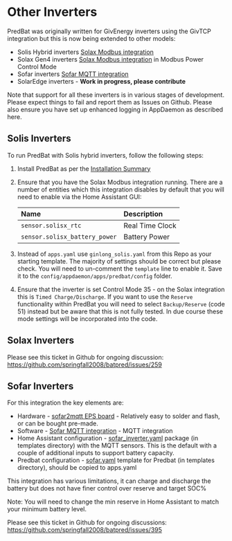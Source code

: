 # Other Inverters

PredBat was originally written for GivEnergy inverters using the GivTCP integration but this is now being extended to other models:

- Solis Hybrid inverters [Solax Modbus integration](https://github.com/wills106/homeassistant-solax-modbus)
- Solax Gen4 inverters [Solax Modbus integration](https://github.com/wills106/homeassistant-solax-modbus) in Modbus Power Control Mode
- Sofar inverters [Sofar MQTT integration](https://github.com/cmcgerty/Sofar2mqtt)
- SolarEdge inverters - **Work in progress, please contribute**

Note that support for all these inverters is in various stages of development. Please expect things to fail and report them as Issues on Github.
Please also ensure you have set up enhanced logging in AppDaemon as described here.

## Solis Inverters

To run PredBat with Solis hybrid inverters, follow the following steps:

1. Install PredBat as per the [Installation Summary](installation-summary.md)
2. Ensure that you have the Solax Modbus integration running. There are a number of entities which this integration disables by default that you
   will need to enable via the Home Assistant GUI:

   | Name                          | Description     |
   | :---------------------------- | :-------------- |
   | `sensor.solisx_rtc`           | Real Time Clock |
   | `sensor.solisx_battery_power` | Battery Power   |

4. Instead of `apps.yaml` use `ginlong_solis.yaml` from this Repo as your starting template.
   The majority of settings should be correct but please check.
   You will need to un-comment the `template` line to enable it. Save it to the `config/appdaemon/apps/predbat/config` folder.
6. Ensure that the inverter is set Control Mode 35 - on the Solax integration this is `Timed Charge/Discharge`.
   If you want to use the `Reserve` functionality within PredBat you will need to select `Backup/Reserve` (code 51) instead but be aware that
   this is not fully tested. In due course these mode settings will be incorporated into the code.

## Solax Inverters

Please see this ticket in Github for ongoing discussion: https://github.com/springfall2008/batpred/issues/259

## Sofar Inverters

For this integration the key elements are:

* Hardware - [sofar2mqtt EPS board](https://www.instructables.com/Sofar2mqtt-Remote-Control-for-Sofar-Solar-Inverter/) - Relatively easy to solder and flash, or can be bought pre-made.
* Software - [Sofar MQTT integration](https://github.com/cmcgerty/Sofar2mqtt) - MQTT integration
* Home Assistant configuration - [sofar_inverter.yaml](https://raw.githubusercontent.com/springfall2008/batpred/main/templates/sofar_inverter.yaml) package (in templates directory) with the MQTT sensors. This is the default with a couple of additional inputs to support battery capacity.
* Predbat configuration - [sofar.yaml](https://raw.githubusercontent.com/springfall2008/batpred/main/templates/sofar.yaml) template for Predbat (in templates directory), should be copied to apps.yaml

This integration has various limitations, it can charge and discharge the battery but does not have finer control over reserve and target SOC%

Note: You will need to change the min reserve in Home Assistant to match your minimum battery level.

Please see this ticket in Github for ongoing discussions: https://github.com/springfall2008/batpred/issues/395
